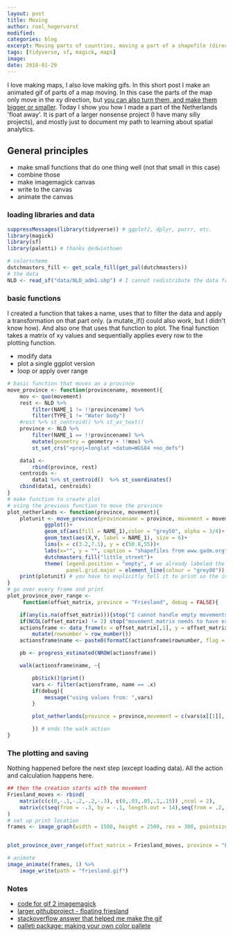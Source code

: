 ```yaml
---
layout: post
title: Moving
author: roel_hogervorst
modified:
categories: blog
excerpt: Moving parts of countries, moving a part of a shapefile (direct to gif).
tags: [tidyverse, sf, magick, maps]
image:
date: 2018-01-29
---
```


I love making maps, I also love making gifs.
In this short post I make an animated gif of parts of a map moving. In this case the parts of the map only move in the xy direction, but [you can also turn them, and make them bigger or smaller](https://r-spatial.github.io/sf/articles/sf3.html#affine-transformations).
Today I show you how I made a part of the Netherlands 'float away'. It is part of a larger nonsense project (I have many silly projects), and mostly just to document my path to learning about spatial analytics.

## General principles

* make small functions that do one thing well (not that small in this case)
* combine those
* make imagemagick canvas
* write to the canvas
* animate the canvas

### loading libraries and data

```r
suppressMessages(library(tidyverse)) # ggplot2, dplyr, purrr, etc.
library(magick)
library(sf)
library(paletti) # thanks @edwinthoen

# colorscheme
dutchmasters_fill <- get_scale_fill(get_pal(dutchmasters))
# the data
NLD <- read_sf("data/NLD_adm1.shp") # I cannot redistribute the data from GADM, but you can download and use it for your projects
```

### basic functions

I created a function that takes a name, uses that to filter the data and apply a transformation on that part only. (a mutate_if() could also work, but I didn't know how). And also one that uses that function to plot. The final function takes a matrix of xy values and sequentially applies every row to the plotting function.

* modify data
* plot a single ggplot version
* loop or apply over range  

```r
# basic function that moves an a province
move_province <- function(provincename, movement){
    mov <- quo(movement)
    rest <- NLD %>%
        filter(NAME_1 != !!provincename) %>%
        filter(TYPE_1 != "Water body")
    #rest %>% st_centroid() %>% st_as_text()
    province <- NLD %>%
        filter(NAME_1 == !!provincename) %>%
        mutate(geometry = geometry + !!mov) %>%
        st_set_crs("+proj=longlat +datum=WGS84 +no_defs")

    data1 <-
        rbind(province, rest)
    centroids <-
        data1 %>% st_centroid()  %>% st_coordinates()
    cbind(data1, centroids)
}
# make function to create plot
# using the previous function to move the province
plot_netherlands <- function(province, movement){
    plotunit <- move_province(provincename = province, movement = movement) %>%
            ggplot()+
            geom_sf(aes(fill = NAME_1),color = "grey50", alpha = 3/4)+
            geom_text(aes(X,Y, label = NAME_1), size = 6)+
            lims(x = c(3.2,7.1), y = c(50.8,55))+
            labs(x="", y = "", caption = "shapefiles from www.gadm.org", title = "Floating Friesland")+
            dutchmasters_fill("little_street")+
            theme( legend.position = "empty", # we already labeled the provinces
                   panel.grid.major = element_line(colour = "grey80"))
    print(plotunit) # you have to explicitly tell it to print so the image is captured
}
# go over every frame and print
plot_province_over_range <-
     function(offset_matrix, province = "Friesland", debug = FALSE){

    if(any(is.na(offset_matrix))){stop("I cannot handle empty movements, there are NA's in movement_matrix")}
    if(NCOL(offset_matrix) != 2) stop("movement_matrix needs to have exactly 2 columns")
    actionsframe <- data_frame(x = offset_matrix[,1], y = offset_matrix[,2]) %>%
        mutate(rownumber = row_number())
    actionsframe$name <- paste0(formatC(actionsframe$rownumber, flag = 0,width = 4))

    pb <- progress_estimated(NROW(actionsframe))

    walk(actionsframe$name, ~{

        pb$tick()$print()
        vars <- filter(actionsframe, name == .x)
        if(debug){
            message("using values from: ",vars)
        }

        plot_netherlands(province = province,movement = c(vars$x[[1]], vars$y[[1]]))

        }) # ends the walk action
}
```

### The plotting and saving
Nothing happened before the next step (except loading data). All the action and calculation happens here.

```r
## then the creation starts with the movement
Friesland_moves <- rbind(
    matrix(c(c(0,-.1,-.2,-.2,-.3), c(0,.03,.05,.1,.15)) ,ncol = 2),
    matrix(c(seq(from = -.3, by = -.1, length.out = 14),seq(from = .2, by = .1, length.out = 14)), ncol = 2)
)
# set up print location
frames <- image_graph(width = 1500, height = 2500, res = 300, pointsize = 5)


plot_province_over_range(offset_matrix = Friesland_moves, province = "Friesland")

# animate
image_animate(frames, 1) %>%
    image_write(path = "friesland.gif")
```


### Notes
* [code for gif 2 imagemagick](https://github.com/RMHogervorst/floating_friesland/blob/master/R/directly_to_imagemagick.R)
* [larger githubproject - floating friesland](https://github.com/RMHogervorst/floating_friesland/)
* [stackoverflow answer that helped me make the gif ](https://stackoverflow.com/questions/48344609/pipe-ggplot2-result-into-1-magick-object)
* [palleti package: making your own color pallete](https://edwinth.github.io/blog/paletti)
